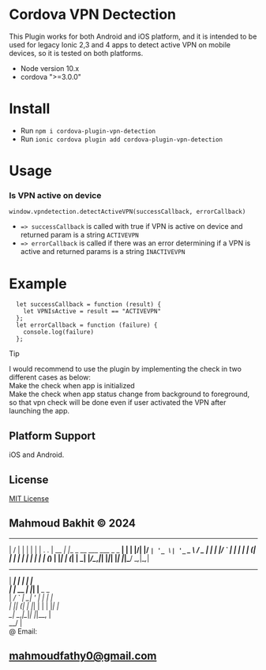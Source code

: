 # Cordova VPN Dectection
This Plugin works for both Android and iOS platform, and it is intended to be used for legacy Ionic 2,3 and 4 apps to detect active VPN on mobile devices, so it is tested on both platforms.
* Node version 10.x
* cordova ">=3.0.0"


# Install
*  Run `npm i cordova-plugin-vpn-detection`
* Run `ionic cordova plugin add cordova-plugin-vpn-detection`

# Usage

### Is VPN active on device

```
window.vpndetection.detectActiveVPN(successCallback, errorCallback)
```

* `=> successCallback` is called with true if VPN is active on device and returned param is a string `ACTIVEVPN`
* `=> errorCallback` is called if there was an error determining if a VPN is active and returned params is a string `INACTIVEVPN`


# Example

```
  let successCallback = function (result) {
    let VPNIsActive = result == "ACTIVEVPN"
  };
  let errorCallback = function (failure) {
    console.log(failure)
  };

```

> [!TIP]
> I would recommend to use the plugin by implementing the check in two different cases as below:  
    Make the check when app is initialized  
    Make the check when app status change from background to foreground, so that vpn check will be done even if user activated the VPN after launching the app.

## Platform Support

iOS and Android.

## License

[MIT License](http://ilee.mit-license.org)




## Mahmoud Bakhit © 2024
___  ___      _                               _  
|  \/  |     | |                             | | 
| .  . | __ _| |__  _ __ ___   ___  _   _  __| | 
| |\/| |/ _` | '_ \| '_ ` _ \ / _ \| | | |/ _` | 
| |  | | (_| | | | | | | | | | (_) | |_| | (_| | 
\_|  |_/\__,_|_| |_|_| |_| |_|\___/ \__,_|\__,_| 
                                                 
                                                 
   ______    _   _                               
   |  ___|  | | | |                              
   | |_ __ _| |_| |__  _   _                     
   |  _/ _` | __| '_ \| | | |                    
   | || (_| | |_| | | | |_| |                    
   \_| \__,_|\__|_| |_|\__, |                    
                        __/ |                    
@ Email:
## mahmoudfathy0@gmail.com
